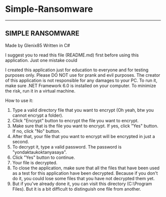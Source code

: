 # Simple-Ransomware
------------------
SIMPLE RANSOMWARE
------------------
Made by Glenix85
Written in C#

I suggest you to read this file (README.md) first before using this application. Just one mistake could 

I created this application just for education to everyone and for testing purposes only.
Please DO NOT use for prank and evil purposes.
The creator of this application is not responsible for any damages to your PC.
To run it, make sure .NET Framework 6.0 is installed on your computer.
To minimize the risk, run it in a virtual machine.

How to use it:
1. Type a valid directory file that you want to encrypt (Oh yeah, btw you cannot encrypt a folder).
2. Click "Encrypt" button to encrypt the file you want to encrypt.
3. Make sure that is the file you want to encrypt. If yes, click "Yes" button. If no, click "No" button.
4. After that, your file that you want to encrypt will be encrypted in just a second.
5. To decrypt it, type a valid password. The password is "yondaktaukoktanyasaya".
6. Click "Yes" button to continue.
7. Your file is decrypted.
8. To close the application, make sure that all the files that have been used as a test for this application have been decrypted. Because if you don't do it, you could lose some files that you have not decrypted them yet.
9. But if you've already done it, you can visit this directory (C:\Program Files). But it is a bit difficult to distinguish one file from another.
